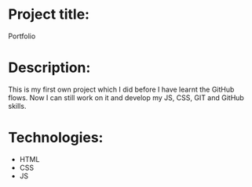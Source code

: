 # Project title:
Portfolio
# Description:
This is my first own project which I did before I have learnt the GitHub flows. Now I can still work on it and develop my JS, CSS, GIT and GitHub skills. 
# Technologies:
* HTML
* CSS
* JS
